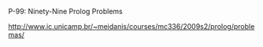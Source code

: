 P-99: Ninety-Nine Prolog Problems

http://www.ic.unicamp.br/~meidanis/courses/mc336/2009s2/prolog/problemas/

